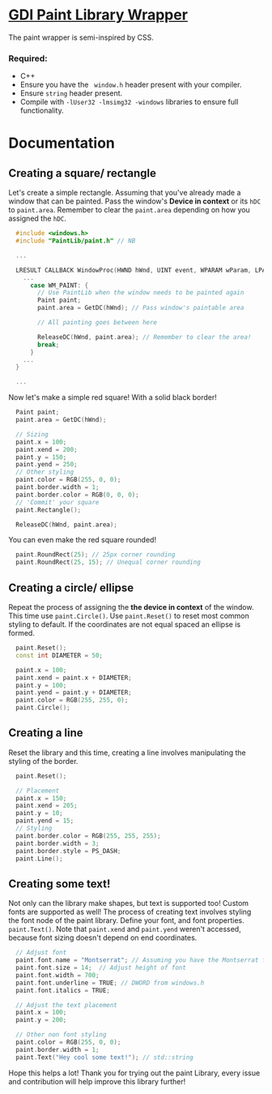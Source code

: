 <h1><u>GDI Paint Library Wrapper</u></h1>

The paint wrapper is semi-inspired by CSS. 

<h3>Required:</h3>

- C++
- Ensure you have the ``` window.h``` header present with your compiler.
- Ensure ```string``` header present.
- Compile with `-lUser32 -lmsimg32 -windows` libraries to ensure full functionality.

<h1>Documentation</h1>

<h2>Creating a square/ rectangle</h2>

Let's create a simple rectangle. Assuming that you've already made a window that can be painted. Pass the window's <b>Device in context</b> or its `hDC` to `paint.area`. 
Remember to clear the `paint.area` depending on how you assigned the `hDC`.

```cpp
  #include <windows.h>
  #include "PaintLib/paint.h" // NB

  ...

  LRESULT CALLBACK WindowProc(HWND hWnd, UINT event, WPARAM wParam, LPARAM lParam) {
    ...
      case WM_PAINT: { 
        // Use PaintLib when the window needs to be painted again
        Paint paint;
        paint.area = GetDC(hWnd); // Pass window's paintable area

        // All painting goes between here

        ReleaseDC(hWnd, paint.area); // Remember to clear the area!
        break;
      }
    ...
  }

  ...
```

Now let's make a simple red square! With a solid black border!

```cpp
  Paint paint;
  paint.area = GetDC(hWnd);

  // Sizing
  paint.x = 100;
  paint.xend = 200;
  paint.y = 150;
  paint.yend = 250;
  // Other styling
  paint.color = RGB(255, 0, 0);
  paint.border.width = 1;
  paint.border.color = RGB(0, 0, 0);
  // 'Commit' your square
  paint.Rectangle();

  ReleaseDC(hWnd, paint.area);
```

You can even make the red square rounded!
```cpp
  paint.RoundRect(25); // 25px corner rounding
  paint.RoundRect(25, 15); // Unequal corner rounding
```

<h2>Creating a circle/ ellipse</h2>

Repeat the process of assigning the <b>the device in context</b> of the window. This time use ```paint.Circle()```. Use ```paint.Reset()``` to reset most common styling to default.
If the coordinates are not equal spaced an ellipse is formed.

```cpp
  paint.Reset();
  const int DIAMETER = 50;

  paint.x = 100;
  paint.xend = paint.x + DIAMETER;
  paint.y = 100;
  paint.yend = paint.y + DIAMETER;
  paint.color = RGB(255, 255, 0);
  paint.Circle();
```

<h2>Creating a line</h2>

Reset the library and this time, creating a line involves manipulating the styling of the border. 

```cpp
  paint.Reset();

  // Placement
  paint.x = 150;
  paint.xend = 205;
  paint.y = 10;
  paint.yend = 15;
  // Styling
  paint.border.color = RGB(255, 255, 255);
  paint.border.width = 3;
  paint.border.style = PS_DASH;
  paint.Line();
```

<h2>Creating some text!</h2>

Not only can the library make shapes, but text is supported too! Custom fonts are supported as well!
The process of creating text involves styling the font node of the paint library. Define your font, and font properties. ```paint.Text()```. Note that ```paint.xend``` and ```paint.yend``` weren't accessed, because font sizing doesn't depend on end coordinates.

```cpp
  // Adjust font
  paint.font.name = "Montserrat"; // Assuming you have the Montserrat font pack installed otherwise default font used
  paint.font.size = 14;  // Adjust height of font
  paint.font.width = 700;
  paint.font.underline = TRUE; // DWORD from windows.h
  paint.font.italics = TRUE;

  // Adjust the text placement
  paint.x = 100;
  paint.y = 200;

  // Other non font styling
  paint.color = RGB(255, 0, 0);
  paint.border.width = 1;
  paint.Text("Hey cool some text!"); // std::string
```

Hope this helps a lot! Thank you for trying out the paint Library, every issue and contribution will help improve this library further! 

